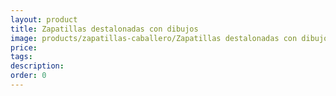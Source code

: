 ```yaml
---
layout: product
title: Zapatillas destalonadas con dibujos
image: products/zapatillas-caballero/Zapatillas destalonadas con dibujos.jpeg
price: 
tags: 
description: 
order: 0
---
```


